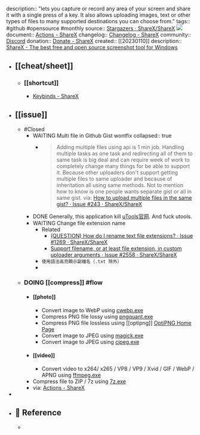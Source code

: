 description:: "lets you capture or record any area of your screen and share it with a single press of a key. It also allows uploading images, text or other types of files to many supported destinations you can choose from."
tags:: #github #opensource #monthly
source:: [Stargazers · ShareX/ShareX](https://github.com/ShareX/ShareX) ![](https://img.shields.io/github/stars/ShareX/ShareX)
document:: [Actions - ShareX](https://getsharex.com/actions)
changelog:: [Changelog - ShareX](https://getsharex.com/changelog)
community:: [Discord](https://discord.com/invite/ShareX)
donation:: [Donate - ShareX](https://getsharex.com/donate)
created:: [[20230110]]
description:: [ShareX - The best free and open source screenshot tool for Windows](https://getsharex.com/)

- ## [[cheat/sheet]]
  - ### [[shortcut]]
    - [Keybinds - ShareX](https://getsharex.com/docs/keybinds)
- ## [[issue]]
  - #Closed
    - WAITING  Multi file in Github Gist wontfix
      collapsed:: true
      - > Adding multiple files using api is 1 min job. Handling multiple tasks as one task and redirecting all of them to same task is big deal and can require week of work to completely change many things for be able to support it. Because other uploaders don't support getting multiple files to same uploader and because of inheritation all using same methods. Not to mention how to know is one people wants separate gist or all in same gist.
        via: [How to upload multiple files in the same gist? · Issue #243 · ShareX/ShareX](https://github.com/ShareX/ShareX/issues/243)
    - DONE Generally, this application kill [uTools官网](https://www.u.tools/). And fuck utools.
    - WAITING Change file extension name
      - Related
        - [(QUESTION) How do I rename text file extensions? · Issue #1269 · ShareX/ShareX](https://github.com/ShareX/ShareX/issues/1269)
        - [Support filename, or at least file extension, in custom uploader arguments · Issue #2558 · ShareX/ShareX](https://github.com/ShareX/ShareX/issues/2558)
      - `使用語法高亮顯示副檔名（.txt 除外）`
      -
  - ### DOING [[compress]] #flow
    - #### [[photo]]
      - Convert image to WebP using [cwebp.exe](https://developers.google.com/speed/webp/download)
      - Compress PNG file lossy using [pngquant.exe](https://pngquant.org/)
      - Compress PNG file lossless using [[optipng]] [OptiPNG Home Page](https://optipng.sourceforge.net/)
      - Convert image to JPEG using [magick.exe](https://imagemagick.org/)
      - Convert image to JPEG using [cjpeg.exe](https://github.com/mozilla/mozjpeg)
    - #### [[video]]
      - Convert video to x264/ x265 / VP8 / VP9 / Xvid / GIF / WebP / APNG   using [ffmpeg.exe](https://www.ffmpeg.org/)
    - Compress file to ZIP / 7z using [7z.exe](https://www.7-zip.org/)
    - via: [Actions - ShareX](https://getsharex.com/actions)
-
- ## 📃 Reference
  -